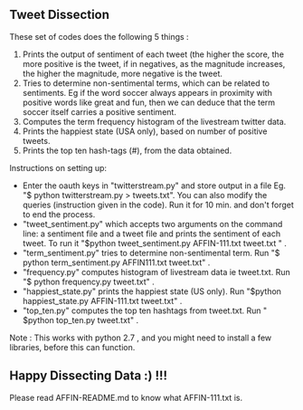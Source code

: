 Tweet Dissection
----------------
These set of codes does the following 5 things :

 1. Prints the output of sentiment of each tweet (the higher the score, the more positive is the tweet, if in negatives, as the magnitude increases, the higher the magnitude, more negative is the tweet.
 2. Tries to determine non-sentimental terms, which can be related to sentiments. Eg if the word soccer always appears in proximity with positive words like great and fun, then we can deduce that the term soccer itself carries a positive sentiment.
 3. Computes the term frequency histogram of the livestream twitter data.
 4. Prints the happiest state (USA only), based on number of positive tweets.
 5. Prints the top ten hash-tags (#), from the data obtained.

Instructions on setting up:

 - Enter the oauth keys in "twitterstream.py" and store output in a file Eg. "$ python twitterstream.py > tweets.txt". You can also modify the queries (instruction given in the code). Run it for 10 min. and don't forget to end the process.
 - "tweet_sentiment.py" which accepts two arguments on the command line: a sentiment file and a tweet file and prints the sentiment of each tweet. To run it "$python tweet_sentiment.py AFFIN-111.txt tweet.txt " .
 - "term_sentiment.py" tries to determine non-sentimental term. Run "$ python term_sentiment.py AFFIN111.txt tweet.txt" .
 - "frequency.py" computes histogram of livestream data ie tweet.txt. Run "$ python frequency.py tweet.txt" .
 - "happiest_state.py" prints the happiest state (US only). Run "$python happiest_state.py AFFIN-111.txt tweet.txt" .
 - "top_ten.py" computes the top ten hashtags from tweet.txt. Run " $python top_ten.py tweet.txt" .

Note : This works with python 2.7 , and you might need to install a few libraries, before this can function. 

## Happy Dissecting Data :) !!!
Please read AFFIN-README.md to know what AFFIN-111.txt is. 
